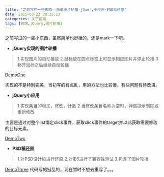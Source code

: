 ```yaml
---
title: "之前写的一些东西--简单图片轮播·jQuery小应用·PSD稿还原"
date: 2015-03-23 20:35:13
categories: 关于前端
tags: [前端,jQuery,图片轮播]
---
```


之前写过的一些小东西，虽然简单也挺挫的，还是mark一下吧。

 * **jQuery实现的图片轮播**
>1.实现图片的自动播放
>2.鼠标放在圆点标签上可显示相应图片并停止轮播
>3.移开鼠标之后继续自动轮播

<!--more-->
[DemoOne](http://calltesting.sinaapp.com/imgslide/slide.html) 

实现的不是特别完美，当初写的有点乱，用的方法也比较傻，有些问题有待改进。


 * **jQuery小应用**
 >1.实现条目的增加，修改，计数
 >2.当修改条目名称为空时，弹窗提示删除或重新修改

主要是通过对整个list绑定click事件，获取click事件的target并以此获取需要修改的目标元素。

[DemoTwo](http://calltesting.sinaapp.com/jstest/jstest.html)

 * **PSD稿还原**
 >1.对PSD设计稿进行还原
 >2.对IE6进行了兼容性测试
 >3.包含了图片轮播

[DemoThree](http://calltesting.sinaapp.com/)
代码写的挺乱的，现在暂时不想去重写了。。。
